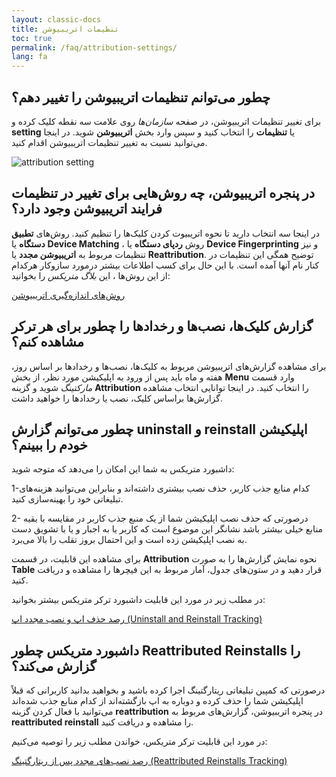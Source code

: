 ```yaml
---
layout: classic-docs
title: تنظیمات اتریبیوشن
toc: true
permalink: /faq/attribution-settings/
lang: fa
---
```

## چطور می‌توانم تنظیمات اتریبیوشن را تغییر دهم؟

برای تغییر تنظیمات اتریبیوشن، در صفحه *سازمان‌ها* روی علامت سه نقطه کلیک کرده و **setting** یا **تنظیمات** را انتخاب کنید و سپس وارد بخش **اتریبیوشن** شوید. در اینجا می‌توانید نسبت به تغییر تنظیمات اتریبیوشن اقدام کنید.

<img src="{{ '/images/attribution-window.png' | relative_url }}" alt="attribution setting"/>

## در پنجره اتریبیوشن، چه روش‌هایی برای تغییر در تنظیمات فرایند اتریبیوشن وجود دارد؟

در اینجا سه انتخاب دارید تا نحوه اتریبیوت کردن کلیک‌ها را تنظیم کنید. روش‌های **تطبیق دستگاه** یا **Device Matching** ، روش **ردپای دستگاه** یا **Device Fingerprinting** و نیز تنظیمات مربوط به **اتریبیوشن مجدد** یا **Reattribution**. توضیح همگی این تنظیمات در کنار نام آنها آمده است. با این حال برای کسب اطلاعات بیشتر درمورد سازوکار هرکدام از این روش‌ها ، این *بلاگ متریکس* را بخوانید:

[روش‌های اندازه‌گیری اتریبیوشن](https://blog.metrix.ir/attribution-measurement-methods/)

## گزارش کلیک‌ها، نصب‌ها و رخدادها را چطور برای هر ترکر مشاهده کنم؟

برای مشاهده گزارش‌های اتریبیوشن مربوط به کلیک‌ها، نصب‌ها و رخدادها بر اساس روز، هفته و ماه باید پس از ورود به اپلیکیشن مورد نظر، از بخش **Menu** وارد قسمت *مارکتینگ* شوید و گزینه **Attribution** را انتخاب کنید. در اینجا توانایی انتخاب مشاهده گزارش‌ها براساس کلیک، نصب یا رخدادها را خواهید داشت.

## چطور می‌توانم گزارش uninstall و reinstall اپلیکیشن خودم را ببینم؟

داشبورد متریکس به شما این امکان را می‌دهد که متوجه شوید:

1-کدام منابع جذب کاربر، حذف نصب بیشتری داشته‌اند و بنابراین می‌توانید هزینه‌های تبلیغاتی خود را بهینه‌سازی کنید.

2- درصورتی که حذف نصب اپلیکیشن شما از یک منبع جذب کاربر در مقایسه با بقیه منابع خیلی بیشتر باشد نشانگر این موضوع است که کاربر یا به اجبار و یا با تشویق دست به نصب اپلیکیشن زده است و این احتمال بروز تقلب را بالا می‌برد.

برای مشاهده این قابلیت، در قسمت **Attribution** نحوه نمایش گزارش‌ها را به صورت **Table** قرار دهید و در ستون‌های جدول، آمار مربوط به این فیچرها را مشاهده و دریافت کنید.

در مطلب زیر در مورد این قابلیت داشبورد ترکر متریکس بیشتر بخوانید:

[رصد حذف اپ و نصب مجدد اپ (Uninstall and Reinstall Tracking) ](https://blog.metrix.ir/uninstall-and-reinstall-tracking/)

## داشبورد متریکس چطور Reattributed Reinstalls را گزارش می‌کند؟

درصورتی که کمپین تبلیغاتی ریتارگتینگ اجرا کرده باشید و بخواهید بدانید کاربرانی که قبلاً اپلیکیشن شما را حذف کرده و دوباره به اپ بازگشته‌اند از کدام منابع جذب شده‌اند می‌توانید با فعال کردن گزینه **reattribution** در پنجره اتریبیوشن، گزارش‌های مربوط به **reattributed reinstall** را مشاهده و دریافت کنید.

در مورد این قابلیت ترکر متریکس، خواندن مطلب زیر را توصیه می‌کنیم:

[رصد نصب‌های مجدد پس از ریتارگتینگ (Reattributed Reinstalls Tracking)](https://blog.metrix.ir/reattributed-reinstall-tracking/)
